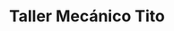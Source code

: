 ---
title: "Taller Mecánico Tito"
url: /san-lorenzo-octeyuco/taller-mecanico-tito/
shop: reparación de automóviles
---